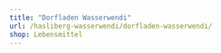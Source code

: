 ```yaml
---
title: "Dorfladen Wasserwendi"
url: /hasliberg-wasserwendi/dorfladen-wasserwendi/
shop: Lebensmittel
---
```

